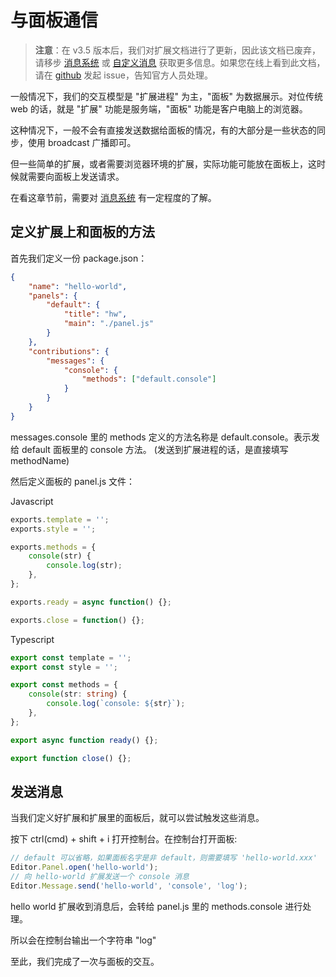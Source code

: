 # 与面板通信

> **注意**：在 v3.5 版本后，我们对扩展文档进行了更新，因此该文档已废弃，请移步 [消息系统](./messages.md) 或 [自定义消息](./contributions-messages.md) 获取更多信息。如果您在线上看到此文档，请在 [github](https://github.com/cocos/cocos-docs/issues/new) 发起 issue，告知官方人员处理。

一般情况下，我们的交互模型是 "扩展进程" 为主，"面板" 为数据展示。对位传统 web 的话，就是 "扩展" 功能是服务端，"面板" 功能是客户电脑上的浏览器。

这种情况下，一般不会有直接发送数据给面板的情况，有的大部分是一些状态的同步，使用 broadcast 广播即可。

但一些简单的扩展，或者需要浏览器环境的扩展，实际功能可能放在面板上，这时候就需要向面板上发送请求。

在看这章节前，需要对 [消息系统](./messages.md) 有一定程度的了解。

## 定义扩展上和面板的方法

首先我们定义一份 package.json：

```json
{
    "name": "hello-world",
    "panels": {
        "default": {
            "title": "hw",
            "main": "./panel.js"
        }
    },
    "contributions": {
        "messages": {
            "console": {
                "methods": ["default.console"]
            }
        }
    }
}
```

messages.console 里的 methods 定义的方法名称是 default.console。表示发给 default 面板里的 console 方法。
(发送到扩展进程的话，是直接填写 methodName)

然后定义面板的 panel.js 文件：

Javascript

```javascript
exports.template = '';
exports.style = '';

exports.methods = {
    console(str) {
        console.log(str);
    },
};

exports.ready = async function() {};

exports.close = function() {};
```

Typescript

```typescript
export const template = '';
export const style = '';

export const methods = {
    console(str: string) {
        console.log(`console: ${str}`);
    },
};

export async function ready() {};

export function close() {};
```

## 发送消息

当我们定义好扩展和扩展里的面板后，就可以尝试触发这些消息。

按下 ctrl(cmd) + shift + i 打开控制台。在控制台打开面板:

 ```javascript
 // default 可以省略，如果面板名字是非 default，则需要填写 'hello-world.xxx'
 Editor.Panel.open('hello-world');
 // 向 hello-world 扩展发送一个 console 消息
 Editor.Message.send('hello-world', 'console', 'log');
 ```

hello world 扩展收到消息后，会转给 panel.js 里的 methods.console 进行处理。

所以会在控制台输出一个字符串 "log"

至此，我们完成了一次与面板的交互。
